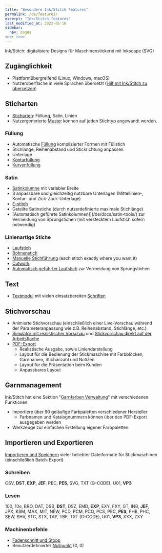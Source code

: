 ```yaml
---
title: "Besondere Ink/Stitch Features"
permalink: /de/features/
excerpt: "Ink/Stitch features"
last_modified_at: 2022-05-16
sidebar:
  nav: pages
toc: true
---
```

Ink/Stitch: digitalisiere Designs für Maschinenstickerei mit Inkscape (SVG)

## Zugänglichkeit

* Plattformübergreifend (Linux, Windows, macOS)
* Nutzeroberfläche in viele Sprachen übersetzt ([Hilf mit Ink/Stitch zu übersetzen](https://translate.inkstitch.org))

## Sticharten

* [Sticharten](/de/docs/stitch-library/): Füllung, Satin, Linien
* Nutzergenerierte [Muster](/de/docs/stitches/patterns/) können auf jeden Stichtyp angewandt werden.

### Füllung

* Automatische [Füllung](/de/docs/stitches/fill-stitch/) komplizierter Formen mit Füllstich
* Stichlänge, Reihenabstand und Stickrichtung anpassen
* Unterlage
* [Konturfüllung](/de/docs/stitches/contour-fill/)
* [Kurvenfüllung](/de/docs/stitches/guided-fill/)

### Satin
* [Satinkolumne](/de/docs/stitches/satin-column/) mit variabler Breite
* 3 anpassbare und gleichzeitig nutzbare Unterlagen (Mittellinien-, Kontur- und Zick-Zack-Unterlage)
* [E-stitch](/de/docs/stitches/e-stitch/)
* Geteilte Satinstiche (durch nutzerdefinierte maximale Stichlänge)
* [Automatisch geführte Satinkolumnen]](/de/docs/satin-tools/) zur Vermeidung von Sprungstichen (mit verstecktem Laufstich sofern notwendig)

### Linienartige Stiche

* [Laufstich](/de/docs/stitches/running-stitch/)
* [Bohnenstich](/de/docs/stitches/bean-stitch/)
* [Manuelle Stichführung](/de/docs/stitches/manual-stitch/) (each stitch exactly where you want it)
* [Cutwork](/de/docs/cutwork/)
* [Automatisch geführter Laufstich](/de/docs/stroke-tools/) zur Vermeidung von Sprungstichen

## Text

* [Textmodul](/de/docs/lettering/) mit vielen einsatzbereiten [Schriften](/de/fonts/font-library/)

## Stichvorschau

* Animierte Stichvorschau (einschließlich einer Live-Vorschau während der Parameteranpassung wie z.B. Reihenabstand, Stichlänge, etc.)
* [Simulator mit realistischer Vorschau](/de/docs/visualize/) und [Stickvorschau direkt auf der Arbeitsfläche](/de/docs/visualize/)
* [PDF-Export](/de/docs/print-pdf/)
  * Realistische Ausgabe, sowie Liniendarstellung
  * Layout für die Bedienung der Stickmaschine mit Farbblöcken, Garnnamen, Stichanzahl und Notizen
  * Layout für die Präsentation beim Kunden
  * Anpassbares Layout

## Garnmanagement

Ink/Stitch hat eine Sektion "[Garnfarben Verwaltung](/de/docs/thread-color/)" mit verschiedenen Funktionen

* Importiere über 60 geläufige Farbpaletten verschiedener Hersteller
  * Farbnamen und Katalognummern können über den PDF-Export ausgegeben werden
* Werkzeuge zur einfachen Erstellung eigener Farbpaletten

## Importieren und Exportieren

[Importieren and Speichern](/de/docs/import-export/) vieler beliebter Dateiformate für Stickmaschinen (einschließlich Batch-Export)

### Schreiben
CSV, **DST**, **EXP**, **JEF**, PEC, **PES**, SVG, TXT (G-CODE), U01, **VP3**

### Lesen
100, 10o, BRO, DAT, DSB, **DST**, DSZ, EMD, **EXP**, EXY, FXY, GT, INB, **JEF**, JPX, KSM, MAX, MIT, NEW, PCD, PCM, PCQ, PCS, PEC, **PES**, PHB, PHC, SEW, SHV, STC, STX, TAP, TBF, TXT (G-CODE), U01, **VP3**, XXX, ZXY

### Machinenbefehle

* [Fadenschnitt und Stopp](/de/docs/commands/)
* Benutzerdefinierter [Nullpunkt](/de/docs/commands/) (0, 0)

